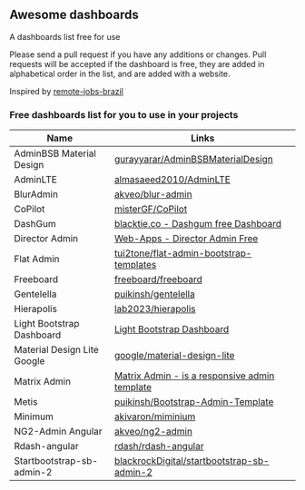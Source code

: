 ## Awesome dashboards

A dashboards list free for use

Please send a pull request if you have any additions or changes. Pull requests will be accepted if the dashboard is free, they are added in alphabetical order in the list, and are added with a website.

Inspired by [remote-jobs-brazil](https://github.com/lerrua/remote-jobs-brazil)

### Free dashboards list for you to use in your projects

Name | Links
------------ | -------
AdminBSB Material Design | [gurayyarar/AdminBSBMaterialDesign](https://goo.gl/tDT2H1)
AdminLTE | [almasaeed2010/AdminLTE](https://goo.gl/OObvA0)
BlurAdmin | [akveo/blur-admin](https://goo.gl/DUzAae)
CoPilot | [misterGF/CoPilot](https://goo.gl/iSVGqk)
DashGum | [blacktie.co - Dashgum free Dashboard](http://goo.gl/k5l29O)
Director Admin | [Web-Apps - Director Admin Free](http://goo.gl/9axGkI)
Flat Admin | [tui2tone/flat-admin-bootstrap-templates](https://goo.gl/b758bi)
Freeboard | [freeboard/freeboard](https://goo.gl/HRMKdh)
Gentelella | [puikinsh/gentelella](https://goo.gl/NSAZwH)
Hierapolis | [lab2023/hierapolis](https://goo.gl/THaAQ5)
Light Bootstrap Dashboard |[Light Bootstrap Dashboard](http://goo.gl/JGU86v)
Material Design Lite Google | [google/material-design-lite](https://goo.gl/8SX56v)
Matrix Admin | [Matrix Admin - is a responsive admin template](https://goo.gl/05H6el)
Metis | [puikinsh/Bootstrap-Admin-Template](https://goo.gl/IitZsO)
Minimum | [akivaron/miminium](https://goo.gl/Q4nGLZ)
NG2-Admin Angular | [akveo/ng2-admin](https://goo.gl/m8lc3p)
Rdash-angular | [rdash/rdash-angular](https://goo.gl/J7G227)
Startbootstrap-sb-admin-2 | [blackrockDigital/startbootstrap-sb-admin-2](https://goo.gl/1SOVc7)
